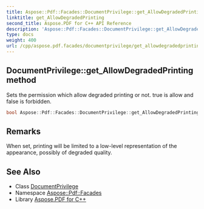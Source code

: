 ```yaml
---
title: Aspose::Pdf::Facades::DocumentPrivilege::get_AllowDegradedPrinting method
linktitle: get_AllowDegradedPrinting
second_title: Aspose.PDF for C++ API Reference
description: 'Aspose::Pdf::Facades::DocumentPrivilege::get_AllowDegradedPrinting method. Sets the permission which allow degraded printing or not. true is allow and false is forbidden in C++.'
type: docs
weight: 400
url: /cpp/aspose.pdf.facades/documentprivilege/get_allowdegradedprinting/
---
```

## DocumentPrivilege::get_AllowDegradedPrinting method


Sets the permission which allow degraded printing or not. true is allow and false is forbidden.

```cpp
bool Aspose::Pdf::Facades::DocumentPrivilege::get_AllowDegradedPrinting()
```

## Remarks


When set, printing will be limited to a low-level representation of the appearance, possibly of degraded quality. 
## See Also

* Class [DocumentPrivilege](../)
* Namespace [Aspose::Pdf::Facades](../../)
* Library [Aspose.PDF for C++](../../../)
